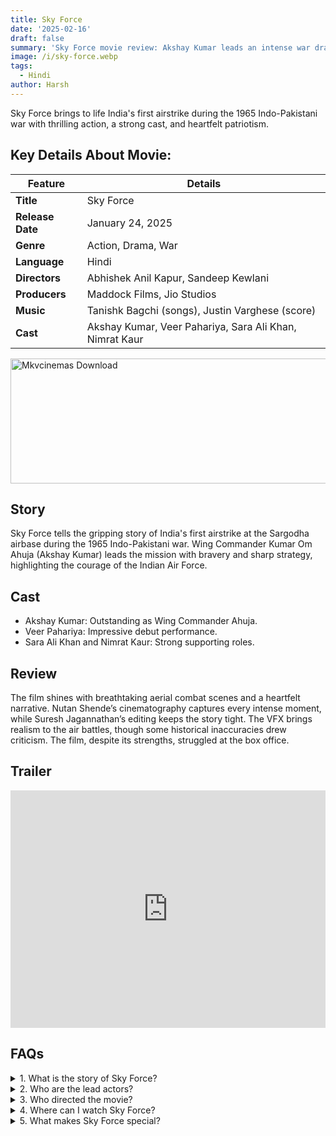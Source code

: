 ```yaml
---
title: Sky Force
date: '2025-02-16'
draft: false
summary: 'Sky Force movie review: Akshay Kumar leads an intense war drama on Indias 1965 airstrike. Story, cast, review, and more.'
image: /i/sky-force.webp
tags:
  - Hindi
author: Harsh
---
```


Sky Force brings to life India's first airstrike during the 1965 Indo-Pakistani war with thrilling action, a strong cast, and heartfelt patriotism.

## Key Details About Movie:

| **Feature**      | **Details**                                             |
| ---------------- | ------------------------------------------------------- |
| **Title**        | Sky Force                                               |
| **Release Date** | January 24, 2025                                        |
| **Genre**        | Action, Drama, War                                      |
| **Language**     | Hindi                                                   |
| **Directors**    | Abhishek Anil Kapur, Sandeep Kewlani                    |
| **Producers**    | Maddock Films, Jio Studios                              |
| **Music**        | Tanishk Bagchi (songs), Justin Varghese (score)         |
| **Cast**         | Akshay Kumar, Veer Pahariya, Sara Ali Khan, Nimrat Kaur |

<a href="https://mkvcinemas.buzz/bookmarks-list">
  <img src="/mkvcinemas-btn.webp" alt="Mkvcinemas Download" width="600" height="200" loading="lazy">
</a>

## Story

Sky Force tells the gripping story of India's first airstrike at the Sargodha airbase during the 1965 Indo-Pakistani war. Wing Commander Kumar Om Ahuja (Akshay Kumar) leads the mission with bravery and sharp strategy, highlighting the courage of the Indian Air Force.

## Cast

- Akshay Kumar: Outstanding as Wing Commander Ahuja.
- Veer Pahariya: Impressive debut performance.
- Sara Ali Khan and Nimrat Kaur: Strong supporting roles.

## Review

The film shines with breathtaking aerial combat scenes and a heartfelt narrative. Nutan Shende’s cinematography captures every intense moment, while Suresh Jagannathan’s editing keeps the story tight. The VFX brings realism to the air battles, though some historical inaccuracies drew criticism. The film, despite its strengths, struggled at the box office.

## Trailer

<iframe width="100%" height="380" src="https://www.youtube.com/embed/CgruxokrhjQ" title={title} frameborder="0" allow="accelerometer; autoplay; clipboard-write; encrypted-media; gyroscope; picture-in-picture; web-share" referrerpolicy="strict-origin-when-cross-origin" allowfullscreen loading="lazy"></iframe>

## FAQs

<details>
  <summary>1. What is the story of Sky Force?</summary>
  <p>It’s about India’s first airstrike during the 1965 Indo-Pak war.</p>
</details>

<details>
  <summary>2. Who are the lead actors?</summary>
  <p>Akshay Kumar, Veer Pahariya, Sara Ali Khan, Nimrat Kaur.</p>
</details>

<details>
  <summary>3. Who directed the movie?</summary>
  <p>Abhishek Anil Kapur and Sandeep Kewlani.</p>
</details>

<details>
  <summary>4. Where can I watch Sky Force?</summary>
  <p>It will stream on JioCinema after its theatrical run.</p>
</details>

<details>
  <summary>5. What makes Sky Force special?</summary>
  <p>Its portrayal of Indian Air Force bravery and thrilling aerial scenes.</p>
</details>
